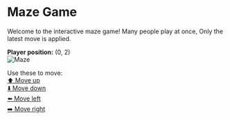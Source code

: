 # Maze Game  
Welcome to the interactive maze game! Many people play at once, Only the latest move is applied.

**Player position:** (0, 2)  
![Maze](https://github-maze-game.vercel.app/images/pos_0_2.png?t=1760533156240)

Use these to move:  
[⬆️ Move up](https://github-maze-game.vercel.app/move/0_2_w)  
[⬇️ Move down](https://github-maze-game.vercel.app/move/0_2_s)  
[⬅️ Move left](https://github-maze-game.vercel.app/move/0_2_a)  
[➡️ Move right](https://github-maze-game.vercel.app/move/0_2_d)
